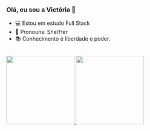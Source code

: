 ### Olá, eu sou a Victória 👋

- 💻 Estou em estudo Full Stack
- 🌼 Pronouns: She/Her
- 📚 Conhecimento é liberdade e poder.

<br>

<div style="display: inline_block">
  <a href = "https://github.com/vmc13">
    <img height="180em" src="https://github-readme-stats.vercel.app/api?username=vmc13&show_icons=true&theme=radical&include_a11_commits=true&count_private=true"/>
    <img height="180em" src="https://github-readme-stats.vercel.app/api/top-langs/?username=vmc13&layout=compact&theme=radical"/>
</div>
